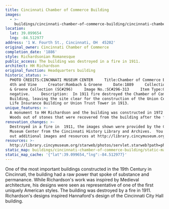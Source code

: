 ```yaml
---
title: Cincinnati Chamber of Commerce Building
images:
  - >-
    buildings/cincinnati-chamber-of-commerce-building/cincinnati-chamber-of-commerce-building-0_svturx
location:
  lat: 39.099654
  lng: -84.512977
address: '1 W. Fourth St., Cincinnati, OH  45202'
original_owner: Cincinnati Chamber of Commerce
completion_date: '1886'
style: Richardsonian Romanesque
public_access: The building was destroyed in a fire in 1911.
architect: HH Richardson
original_function: Headquarters building
historic_status: >-
  PHOTO CREDITS:CINCNNATI MUSEUM CENTER     Title:Chamber of Commerce Building,
  4th and Vine     Creator:Rombach & Groene     Date:1889     Collection:Rombach
  & Groene Collection (SC#296)     Image No.:SC#296-313     Item Type:Glass
  negative.     Description:  In 1911 fire destroyed the Chamber of Commerce
  Building, leaving the site clear for the construction of the Union Central
  Life Insurance Building or Union Trust Tower in 1913.
unique_features: >-
  A monument to HH Richardson and the building was constructed in 1972 in Burnet
  Woods out of stones that were recovered from the building after the fire.
renovation_changes: >-
  Destroyed in a fire in  1911, the images shown were provided by the Cincinnati
  Museum Center from the Cincinnati History Library and Archives.  You can check
  out additional images and resources at http://library.cincymuseum.org.
resources: >-
  http://library.cincymuseum.org/starweb/photos/servlet.starweb?path=photos/photo-session.web
static_map: buildings/cincinnati-chamber-of-commerce-building/static-map_cc1ql1
static_map_cache: '{"lat":39.099654,"lng":-84.512977}'
---
```


One of the most important buildings constructed in the 19th Century in Cincinnati, the building had a raw power that spoke of substance and permanance. While Richardson's work was inspired by Medieval architecture, his designs were seen as representative of one of the first uniquely American styles. The building was destroyed by a fire in 1911. Richardson's designs inspired Hannaford's design of the Cincinnati City Hall building.
